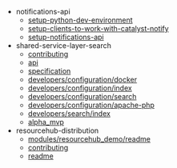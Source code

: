 - notifications-api
  - [setup-python-dev-environment](notifications-api/setup-python-dev-environment)
  - [setup-clients-to-work-with-catalyst-notify](notifications-api/setup-clients-to-work-with-catalyst-notify)
  - [setup-notifications-api](notifications-api/setup-notifications-api)
- shared-service-layer-search
  - [contributing](shared-service-layer-search/contributing)
  - [api](shared-service-layer-search/api)
  - [specification](shared-service-layer-search/specification)
  - [developers/configuration/docker](shared-service-layer-search/developers/configuration/docker)
  - [developers/configuration/index](shared-service-layer-search/developers/configuration/index)
  - [developers/configuration/search](shared-service-layer-search/developers/configuration/search)
  - [developers/configuration/apache-php](shared-service-layer-search/developers/configuration/apache-php)
  - [developers/search/index](shared-service-layer-search/developers/search/index)
  - [alpha_mvp](shared-service-layer-search/alpha_mvp)
- resourcehub-distribution
  - [modules/resourcehub_demo/readme](resourcehub-distribution/modules/resourcehub_demo/readme)
  - [contributing](resourcehub-distribution/contributing)
  - [readme](resourcehub-distribution/readme)
